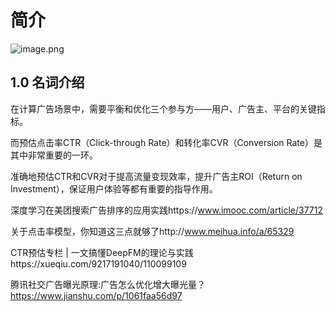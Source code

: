# 简介

![image.png](https://upload-images.jianshu.io/upload_images/7548839-036600bfa649d6fb.png?imageMogr2/auto-orient/strip%7CimageView2/2/w/1240)

## 1.0 名词介绍
在计算广告场景中，需要平衡和优化三个参与方——用户、广告主、平台的关键指标。

而预估点击率CTR（Click-through Rate）和转化率CVR（Conversion Rate）是其中非常重要的一环。

准确地预估CTR和CVR对于提高流量变现效率，提升广告主ROI（Return on Investment），保证用户体验等都有重要的指导作用。

深度学习在美团搜索广告排序的应用实践https://www.imooc.com/article/37712


关于点击率模型，你知道这三点就够了http://www.meihua.info/a/65329

CTR预估专栏 | 一文搞懂DeepFM的理论与实践https://xueqiu.com/9217191040/110099109

腾讯社交广告曝光原理:广告怎么优化增大曝光量？https://www.jianshu.com/p/1061faa56d97
